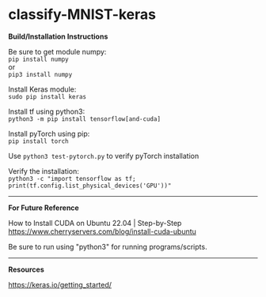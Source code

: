 # classify-MNIST-keras


**Build/Installation Instructions**

Be sure to get module numpy:<br>
`pip install numpy`<br>
or<br>
`pip3 install numpy`


Install Keras module:<br>
`sudo pip install keras`

Install tf using python3:<br>
`python3 -m pip install tensorflow[and-cuda]`

Install pyTorch using pip:<br>
`pip install torch`

Use `python3 test-pytorch.py` to verify pyTorch installation


Verify the installation:<br>
`python3 -c "import tensorflow as tf; print(tf.config.list_physical_devices('GPU'))"`


--------------------------------------------------------------------
**For Future Reference**

How to Install CUDA on Ubuntu 22.04 | Step-by-Step
https://www.cherryservers.com/blog/install-cuda-ubuntu

Be sure to run using "python3" for running programs/scripts.

---------------------------------------------------------------

**Resources**

https://keras.io/getting_started/

